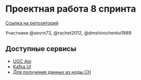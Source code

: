 # Проектная работа 8 спринта

[Ссылка на репозиторий](https://github.com/sevrn73/ugc_sprint_1)

Участники @sevrn73, @rachet2012, @dmshirochenko1989

## Доступные сервисы

- [UGC Api](http://localhost:8001/docs)
- [Kafka UI](http://localhost:31205/)
- [Для получения данных из ноды CH ](http://localhost:8123/?query=SELECT%20*%20FROM%20views)